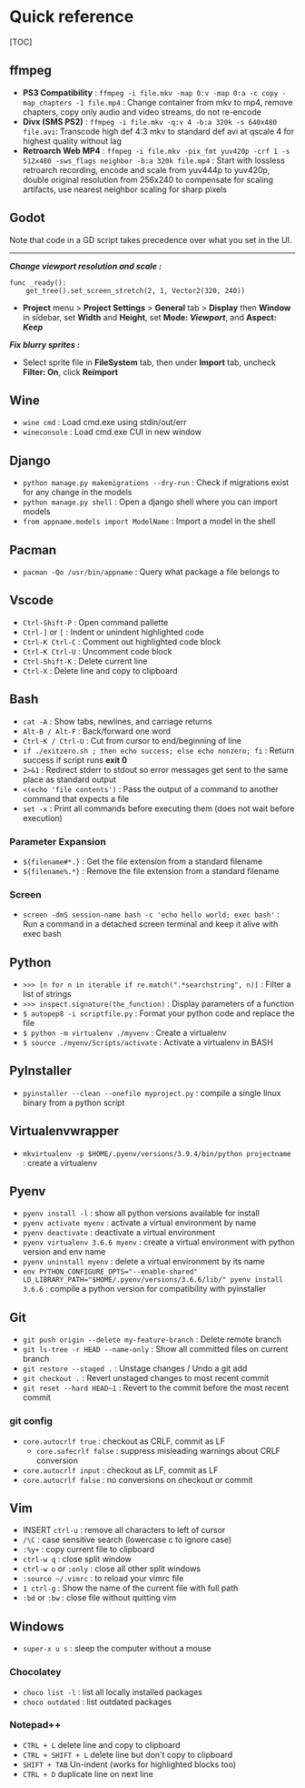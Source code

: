 # Quick reference

[TOC]


## ffmpeg

- __PS3 Compatibility__ : `ffmpeg -i file.mkv -map 0:v -map 0:a -c copy -map_chapters -1 file.mp4` : Change container from mkv to mp4, remove chapters, copy only audio and video streams, do not re-encode
- __Divx (SMS PS2)__ : `ffmpeg -i file.mkv -q:v 4 -b:a 320k -s 640x480 file.avi`: Transcode high def 4:3 mkv to standard def avi at qscale 4 for highest quality without lag
- __Retroarch Web MP4__ : `ffmpeg -i file.mkv -pix_fmt yuv420p -crf 1 -s 512x480 -sws_flags neighbor -b:a 320k file.mp4` : Start with lossless retroarch recording, encode and scale from yuv444p to yuv420p, double original resolution from 256x240 to compensate for scaling artifacts, use nearest neighbor scaling for sharp pixels


## Godot

Note that code in a GD script takes precedence over what you set in the UI. 

---

___Change viewport resolution and scale :___

    func _ready():
        get_tree().set_screen_stretch(2, 1, Vector2(320, 240)) 

- __Project__ menu > __Project Settings__ > __General__ tab > __Display__ then __Window__ in sidebar, set __Width__ and __Height__, set __Mode: *Viewport*__, and __Aspect: *Keep*__

___Fix blurry sprites :___

- Select sprite file in __FileSystem__ tab, then under __Import__ tab, uncheck __Filter: On__, click __Reimport__


## Wine

* `wine cmd` : Load cmd.exe using stdin/out/err
* `wineconsole` : Load cmd.exe CUI in new window


## Django

* `python manage.py makemigrations --dry-run` : Check if migrations exist for any change in the models
* `python manage.py shell` : Open a django shell where you can import models
* `from appname.models import ModelName` : Import a model in the shell


## Pacman

* `pacman -Qo /usr/bin/appname` : Query what package a file belongs to


## Vscode

* `Ctrl-Shift-P` : Open command pallette
* `Ctrl-]` or `[` : Indent or unindent highlighted code
* `Ctrl-K Ctrl-C` : Comment out highlighted code block
* `Ctrl-K Ctrl-U` : Uncomment code block
* `Ctrl-Shift-K` : Delete current line
* `Ctrl-X` : Delete line and copy to clipboard


## Bash

* `cat -A` : Show tabs, newlines, and carriage returns
* `Alt-B / Alt-F` : Back/forward one word
* `Ctrl-K / Ctrl-U` : Cut from cursor to end/beginning of line
* `if ./exitzero.sh ; then echo success; else echo nonzero; fi` : Return success if script runs __exit 0__
* `2>&1` : Redirect stderr to stdout so error messages get sent to the same place as standard output
* `<(echo 'file contents')` : Pass the output of a command to another command that expects a file
* `set -x` : Print all commands before executing them (does not wait before execution)

### Parameter Expansion

* `${filename#*.}` : Get the file extension from a standard filename
* `${filename%.*}` : Remove the file extension from a standard filename

### Screen

- `screen -dmS session-name bash -c 'echo hello world; exec bash'` : Run a command in a detached screen terminal and keep it alive with exec bash


## Python

* `>>> [n for n in iterable if re.match(".*searchstring", n)]` : Filter a list of strings
* `>>> inspect.signature(the_function)` : Display parameters of a function
* `$ autopep8 -i scriptfile.py` : Format your python code and replace the file
* `$ python -m virtualenv ./myvenv` : Create a virtualenv
* `$ source ./myenv/Scripts/activate` : Activate a virtualenv in BASH


## PyInstaller

* `pyinstaller --clean --onefile myproject.py` : compile a single linux binary from a python script


## Virtualenvwrapper

- `mkvirtualenv -p $HOME/.pyenv/versions/3.9.4/bin/python projectname` : create a virtualenv


## Pyenv

* `pyenv install -l` : show all python versions available for install
* `pyenv activate myenv` : activate a virtual environment by name
* `pyenv deactivate` : deactivate a virtual environment
* `pyenv virtualenv 3.6.6 myenv` : create a virtual environment with python version and env name
* `pyenv uninstall myenv` : delete a virtual environment by its name
* `env PYTHON_CONFIGURE_OPTS="--enable-shared" LD_LIBRARY_PATH="$HOME/.pyenv/versions/3.6.6/lib/" pyenv install 3.6.6` : compile a python version for compatibility with pyinstaller


## Git

* `git push origin --delete my-feature-branch` : Delete remote branch
* `git ls-tree -r HEAD --name-only` : Show all committed files on current branch
* `git restore --staged .` : Unstage changes / Undo a git add
* `git checkout .` : Revert unstaged changes to most recent commit
* `git reset --hard HEAD~1` : Revert to the commit before the most recent commit

### git config

- `core.autocrlf true` : checkout as CRLF, commit as LF
    - `core.safecrlf false` : suppress misleading warnings about CRLF conversion
- `core.autocrlf input` : checkout as LF, commit as LF
- `core.autocrlf false` : no conversions on checkout or commit


## Vim

* INSERT `ctrl-u` : remove all characters to left of cursor
* `/\C` : case sensitive search (lowercase c to ignore case)
* `:%y+` : copy current file to clipboard
* `ctrl-w q` : close split window
* `ctrl-w o` or `:only` : close all other split windows
* `:source ~/.vimrc` : to reload your vimrc file
* `1 ctrl-g` : Show the name of the current file with full path
* `:bd` or `:bw` : close file without quitting vim

## Windows

* `super-x u s` : sleep the computer without a mouse

### Chocolatey

* `choco list -l` : list all locally installed packages
* `choco outdated` : list outdated packages

### Notepad++

- `CTRL + L`    delete line and copy to clipboard
- `CTRL + SHIFT + L`    delete line but don't copy to clipboard
- `SHIFT + TAB`     Un-indent (works for highlighted blocks too)
- `CTRL + D`    duplicate line on next line

